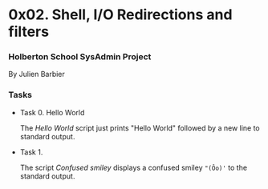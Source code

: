 # 0x02. Shell, I/O Redirections and filters

### Holberton School SysAdmin Project

By Julien Barbier

### Tasks

- Task 0. Hello World

  The *Hello World* script just prints "Hello World" followed by a new line to standard output.

- Task 1.

  The script *Confused smiley* displays a confused smiley `"(Ôo)'` to the standard output.


